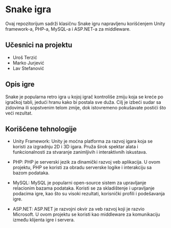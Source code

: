 # Snake igra

Ovaj repozitorijum sadrži klasičnu Snake igru napravljenu korišćenjem Unity framework-a, PHP-a, MySQL-a i ASP.NET-a za middleware.

## Učesnici na projektu

- Uroš Terzić
- Marko Jurjević
- Lav Stefanović

## Opis igre

Snake je popularna retro igra u kojoj igrač kontroliše zmiju koja se kreće po igračkoj tabli, jedući hranu kako bi postala sve duža. Cilj je izbeći sudar sa zidovima ili sopstvenim telom zmije, dok istovremeno pokušavate postići što veći rezultat.

## Korišćene tehnologije
- Unity Framework: Unity je moćna platforma za razvoj igara koja se koristi za izgradnju 2D i 3D igara. Pruža širok spektar alata i funkcionalnosti za stvaranje zanimljivih i interaktivnih iskustava.

- PHP: PHP je serverski jezik za dinamički razvoj veb aplikacija. U ovom projektu, PHP se koristi za obradu serverske logike i interakciju sa bazom podataka.

- MySQL: MySQL je popularni open-source sistem za upravljanje relacionim bazama podataka. Koristi se za skladištenje i upravljanje podacima igre, kao što su visoki rezultati, korisnički profili i podešavanja igre.

- ASP.NET: ASP.NET je razvojni okvir za veb razvoj koji je razvio Microsoft. U ovom projektu se koristi kao middleware za komunikaciju između klijenta igre i servera.
